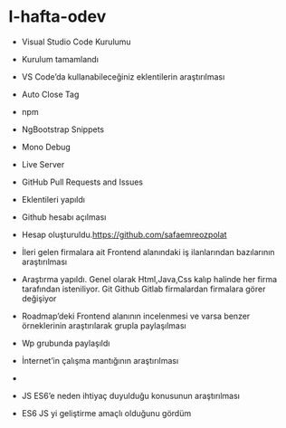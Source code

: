 # I-hafta-odev

- Visual Studio Code Kurulumu
- Kurulum tamamlandı

- VS Code’da kullanabileceğiniz eklentilerin araştırılması

- Auto Close Tag
- npm
- NgBootstrap Snippets
- Mono Debug
- Live Server
- GitHub Pull Requests and Issues
- Eklentileri yapıldı

-  Github hesabı açılması
-  Hesap oluşturuldu.https://github.com/safaemreozpolat

-  İleri gelen firmalara ait Frontend alanındaki iş ilanlarından bazılarının araştırılması
-  Araştırma yapıldı. Genel olarak Html,Java,Css kalıp halinde her firma tarafından isteniliyor. Git Github Gitlab firmalardan firmalara görer değişiyor

-	Roadmap’deki Frontend alanının incelenmesi ve varsa benzer örneklerinin araştırılarak grupla paylaşılması
-   Wp grubunda paylaşıldı

-	İnternet’in çalışma mantığının araştırılması
-   

-	JS ES6’e neden ihtiyaç duyulduğu konusunun araştırılması
-   ES6 JS yi geliştirme amaçlı olduğunu gördüm 
